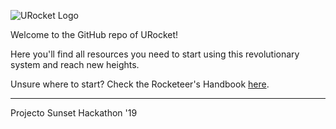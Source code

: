 ![URocket Logo](https://i.imgur.com/bOz0WaK.png)

Welcome to the GitHub repo of URocket!

Here you'll find all resources you need to start using this revolutionary system and reach new heights.

Unsure where to start? Check the Rocketeer's Handbook [here](https://github.com/JPCatarino/URocket/wiki).


***

Projecto Sunset Hackathon '19
